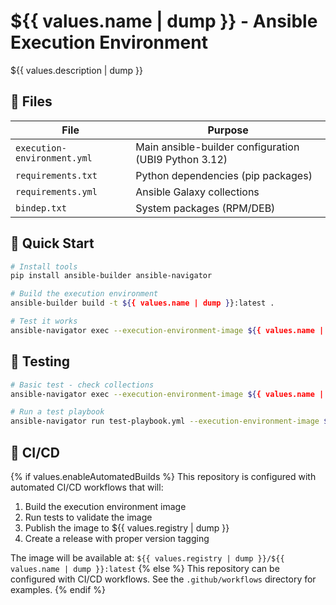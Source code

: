 # ${{ values.name | dump }} - Ansible Execution Environment

${{ values.description | dump }}

## 📁 Files

| File | Purpose |
|------|---------|
| `execution-environment.yml` | Main ansible-builder configuration (UBI9 Python 3.12) |
| `requirements.txt` | Python dependencies (pip packages) |
| `requirements.yml` | Ansible Galaxy collections |
| `bindep.txt` | System packages (RPM/DEB) |

## 🚀 Quick Start

```bash
# Install tools
pip install ansible-builder ansible-navigator

# Build the execution environment
ansible-builder build -t ${{ values.name | dump }}:latest .

# Test it works
ansible-navigator exec --execution-environment-image ${{ values.name | dump }}:latest -- ansible --version
```

## 🧪 Testing

```bash
# Basic test - check collections
ansible-navigator exec --execution-environment-image ${{ values.name | dump }}:latest -- ansible-galaxy collection list

# Run a test playbook
ansible-navigator run test-playbook.yml --execution-environment-image ${{ values.name | dump }}:latest
```

## 🔄 CI/CD

{% if values.enableAutomatedBuilds %}
This repository is configured with automated CI/CD workflows that will:

1. Build the execution environment image
2. Run tests to validate the image
3. Publish the image to ${{ values.registry | dump }}
4. Create a release with proper version tagging

The image will be available at: `${{ values.registry | dump }}/${{ values.name | dump }}:latest`
{% else %}
This repository can be configured with CI/CD workflows. See the `.github/workflows` directory for examples.
{% endif %}
